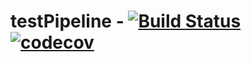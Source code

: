 # testPipeline -  [![Build Status](https://travis-ci.org/KurtTaylan/testPipeline.svg?branch=master)](https://travis-ci.org/KurtTaylan/testPipeline) [![codecov](https://codecov.io/gh/KurtTaylan/testPipeline/branch/master/graph/badge.svg)](https://codecov.io/gh/KurtTaylan/testPipeline)


